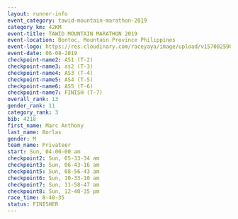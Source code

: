 ```yaml
---
layout: runner-info 
event_category: tawid-mountain-marathon-2019 
category_km: 42KM 
event-title: TAWID MOUNTAIN MARATHON 2019 
event-location: Bontoc, Mountain Province Philippines 
event-logo: https://res.cloudinary.com/raceyaya/image/upload/v1570025905/logo/tawid-mountain_shpquo.png 
event-date: 06-08-2019 
checkpoint-name2: AS1 (T-2) 
checkpoint-name3: as2 (T-3) 
checkpoint-name4: AS3 (T-4) 
checkpoint-name5: AS4 (T-5) 
checkpoint-name6: AS5 (T-6) 
checkpoint-name7: FINISH (T-7) 
overall_rank: 13
gender_rank: 11
category_rank: 3
bib: 4218
first_name: Marc Anthony
last_name: Borlas
gender: M
team_name: Privateer
start: Sun, 04-00-00 am
checkpoint2: Sun, 05-33-34 am
checkpoint3: Sun, 06-43-16 am
checkpoint5: Sun, 08-56-43 am
checkpoint6: Sun, 10-33-10 am
checkpoint7: Sun, 11-58-47 am
checkpoint8: Sun, 12-40-35 pm
race_time: 8-40-35
status: FINISHER
---
```

